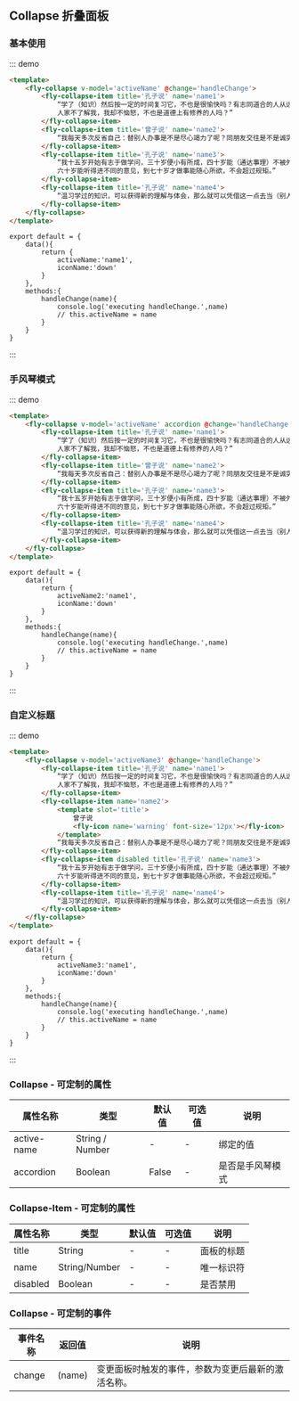 <script>
    module.exports = {
        data(){
            return {
                activeName:'name1',
                activeName2:'name1',
                activeName3:'name1',
                iconName:'down'
            }
        },
        methods:{
            handleChange(name){
                console.log('executing handleChange.',name)
                // this.activeName = name
            }
        }
    }
</script>

## Collapse 折叠面板

### 基本使用

::: demo
```html
<template>
    <fly-collapse v-model='activeName' @change='handleChange'>
        <fly-collapse-item title='孔子说' name='name1'>
            “学了（知识）然后按一定的时间复习它，不也是很愉快吗？有志同道合的人从远方来，不也是很快乐吗？
            人家不了解我，我却不恼怒，不也是道德上有修养的人吗？”
        </fly-collapse-item>
        <fly-collapse-item title='曾子说' name='name2'> 
            “我每天多次反省自己：替别人办事是不是尽心竭力了呢？同朋友交往是不是诚实可信了呢？老师传授的知识是不是复习了呢？”
        </fly-collapse-item>
        <fly-collapse-item title='孔子说' name='name3'> 
            “我十五岁开始有志于做学问，三十岁便小有所成，四十岁能（通达事理）不被外物所迷惑，五十岁能知道上天的意旨，
            六十岁能听得进不同的意见，到七十岁才做事能随心所欲，不会超过规矩。”
        </fly-collapse-item>
        <fly-collapse-item title='孔子说' name='name4'> 
            “温习学过的知识，可以获得新的理解与体会，那么就可以凭借这一点去当（别人的）老师了。”
        </fly-collapse-item>
    </fly-collapse>
</template>
```
```JS
export default = {
    data(){
        return {
            activeName:'name1',
            iconName:'down'
        }
    },
    methods:{
        handleChange(name){
            console.log('executing handleChange.',name)
            // this.activeName = name
        }
    }
}
```
:::

### 手风琴模式

::: demo
```html
<template>
    <fly-collapse v-model='activeName' accordion @change='handleChange'>
        <fly-collapse-item title='孔子说' name='name1'>
            “学了（知识）然后按一定的时间复习它，不也是很愉快吗？有志同道合的人从远方来，不也是很快乐吗？
            人家不了解我，我却不恼怒，不也是道德上有修养的人吗？”
        </fly-collapse-item>
        <fly-collapse-item title='曾子说' name='name2'> 
            “我每天多次反省自己：替别人办事是不是尽心竭力了呢？同朋友交往是不是诚实可信了呢？老师传授的知识是不是复习了呢？”
        </fly-collapse-item>
        <fly-collapse-item title='孔子说' name='name3'> 
            “我十五岁开始有志于做学问，三十岁便小有所成，四十岁能（通达事理）不被外物所迷惑，五十岁能知道上天的意旨，
            六十岁能听得进不同的意见，到七十岁才做事能随心所欲，不会超过规矩。”
        </fly-collapse-item>
        <fly-collapse-item title='孔子说' name='name4'> 
            “温习学过的知识，可以获得新的理解与体会，那么就可以凭借这一点去当（别人的）老师了。”
        </fly-collapse-item>
    </fly-collapse>
</template>
```
```JS
export default = {
    data(){
        return {
            activeName2:'name1',
            iconName:'down'
        }
    },
    methods:{
        handleChange(name){
            console.log('executing handleChange.',name)
            // this.activeName = name
        }
    }
}
```
:::

### 自定义标题
::: demo
```html
<template>
    <fly-collapse v-model='activeName3' @change='handleChange'>
        <fly-collapse-item title='孔子说' name='name1'>
            “学了（知识）然后按一定的时间复习它，不也是很愉快吗？有志同道合的人从远方来，不也是很快乐吗？
            人家不了解我，我却不恼怒，不也是道德上有修养的人吗？”
        </fly-collapse-item>
        <fly-collapse-item name='name2'> 
            <template slot='title'>
                曾子说
                <fly-icon name='warning' font-size='12px'></fly-icon>
            </template>
            “我每天多次反省自己：替别人办事是不是尽心竭力了呢？同朋友交往是不是诚实可信了呢？老师传授的知识是不是复习了呢？”
        </fly-collapse-item>
        <fly-collapse-item disabled title='孔子说' name='name3'> 
            “我十五岁开始有志于做学问，三十岁便小有所成，四十岁能（通达事理）不被外物所迷惑，五十岁能知道上天的意旨，
            六十岁能听得进不同的意见，到七十岁才做事能随心所欲，不会超过规矩。”
        </fly-collapse-item>
        <fly-collapse-item title='孔子说' name='name4'> 
            “温习学过的知识，可以获得新的理解与体会，那么就可以凭借这一点去当（别人的）老师了。”
        </fly-collapse-item>
    </fly-collapse>
</template>
```
```JS
export default = {
    data(){
        return {
            activeName3:'name1',
            iconName:'down'
        }
    },
    methods:{
        handleChange(name){
            console.log('executing handleChange.',name)
            // this.activeName = name
        }
    }
}
```
:::

### Collapse - 可定制的属性

| 属性名称        | 类型            | 默认值 | 可选值       | 说明                  |
| --------------- | --------------- | ------ | ------------ | --------------------- |
| active-name | String / Number  | -      | -            | 绑定的值      |
| accordion | Boolean  | False      | -            | 是否是手风琴模式      |

### Collapse-Item - 可定制的属性

| 属性名称        | 类型            | 默认值 | 可选值       | 说明                  |
| --------------- | --------------- | ------ | ------------ | --------------------- |
| title | String | -      | -            | 面板的标题      |
| name | String/Number | -      | -            | 唯一标识符      |
| disabled | Boolean | -      | -            | 是否禁用      |

### Collapse - 可定制的事件

| 事件名称  | 返回值                   | 说明                                        |
| --------- | ------------------------ | ------------------------------------------- |
| change   | (name)           | 变更面板时触发的事件，参数为变更后最新的激活名称。                     |